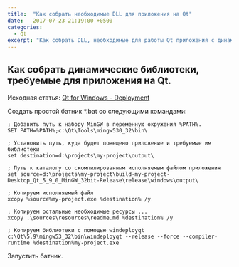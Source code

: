 ```yaml
---
title:  "Как собрать необходимые DLL для приложения на Qt"
date:   2017-07-23 21:19:00 +0500
categories:
  - Qt
excerpt: "Как собрать DLL, необходимые для работы Qt приложения с динамической линковкой."
---
```

## Как собрать динамические библиотеки, требуемые для приложения на Qt.

Исходная статья: [Qt for Windows - Deployment](http://doc.qt.io/qt-5/windows-deployment.html)

Создать простой батник *.bat со следующими командами:

```
; Добавить путь к набору MinGW в переменную окружения %PATH%.
SET PATH=%PATH%;c:\Qt\Tools\mingw530_32\bin\

; Установить путь, куда будет помещено приложение и требуемые им библиотеки
set destination=d:\projects\my-project\output\

; Путь к каталогу со скомпилированным исполняемым файлом приложения
set source=d:\projects\my-project\build-my-project-Desktop_Qt_5_9_0_MinGW_32bit-Release\release\windows\output\

; Копируем исполняемый файл
xcopy %source%my-project.exe %destination% /y

; Копируем остальные необходимые ресурсы ...
xcopy .\sources\resources\readme.md %destination% /y

; Копируем библиотеки с помощью windeployqt
c:\Qt\5.9\mingw53_32\bin\windeployqt --release --force --compiler-runtime %destination%my-project.exe
```
Запустить батник.
